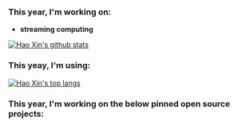 
### This year, I'm working on:

- __streaming computing__

[![Hao Xin's github stats](https://github-readme-stats.vercel.app/api?username=haoxins&theme=merko)](https://github.com/haoxins/haoxins.github.io)

### This yeay, I'm using:

[![Hao Xin's top langs](https://github-readme-stats.vercel.app/api/top-langs/?username=haoxins&langs_count=3&theme=merko)](https://github.com/haoxins/haoxins.github.io)

### This year, I'm working on the below pinned open source projects:
